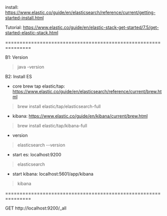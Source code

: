 install: https://www.elastic.co/guide/en/elasticsearch/reference/current/getting-started-install.html

Tutorial: https://www.elastic.co/guide/en/elastic-stack-get-started/7.5/get-started-elastic-stack.html

===============================================================

B1: Version
> java -version

B2: Install ES

- core
brew tap elastic/tap: https://www.elastic.co/guide/en/elasticsearch/reference/current/brew.html
> brew install elastic/tap/elasticsearch-full

- kibana: https://www.elastic.co/guide/en/kibana/current/brew.html
> brew install elastic/tap/kibana-full


- version
> elasticsearch --version


- start es: localhost:9200
> elasticsearch

- start kibana: localhost:5601/app/kibana
> kibana

===============================================================

GET http://localhost:9200/_all
